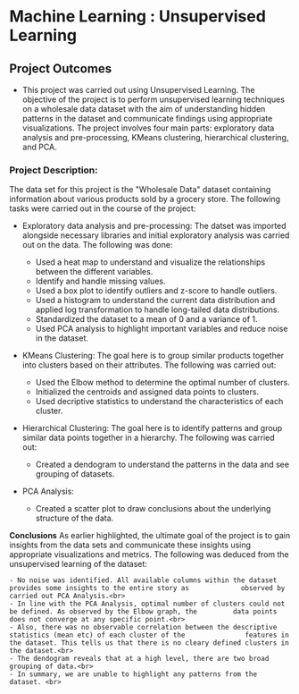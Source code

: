 # Machine Learning : Unsupervised Learning

## Project Outcomes
- This project was carried out using Unsupervised Learning. The objective of the project is to perform unsupervised learning techniques on a wholesale data dataset with the aim of understanding hidden patterns in the dataset and communicate findings using appropriate visualizations. The project involves four main parts: exploratory data analysis and pre-processing, KMeans clustering, hierarchical clustering, and PCA.

### Project Description:

The data set for this project is the "Wholesale Data" dataset containing information about various products sold by a grocery store.
The following tasks were carried out in the course of the project:

-	Exploratory data analysis and pre-processing: The datset was imported alongside necessary libraries and initial exploratory analysis was carried out on the data. The following was done:<br>
    - Used a heat map to understand and visualize the relationships between the different variables.<br>
    - Identify and handle missing values.<br>
    - Used a box plot to identify outliers and z-score to handle outliers.<br>
    - Used a histogram to understand the current data distribution and applied log transformation to handle long-tailed data       distributions.<br>
    - Standardized the dataset to a mean of 0 and a variance of 1.<br>
    - Used PCA analysis to highlight important variables and reduce noise in the dataset.<br>
  
-	KMeans Clustering: The goal here is to group similar products together into clusters based on their attributes. The following was carried out:<br>
    - Used the Elbow method to determine the optimal number of clusters.<br>
    - Initialized the centroids and assigned data points to clusters.<br>
    - Used decriptive statistics to understand the characteristics of each cluster.<br>

- Hierarchical Clustering: The goal here is to identify patterns and group similar data points together in a hierarchy. The following was carried out:<br>
    - Created a dendogram to understand the patterns in the data and see grouping of datasets.<br>

- PCA Analysis:<br>
    - Created a scatter plot to draw conclusions about the underlying structure of the data.<br>

**Conclusions**
As earlier highlighted, the ultimate goal of the project is to gain insights from the data sets and communicate these insights using appropriate visualizations and metrics. The following was deduced from the unsupervised learning of the dataset:<br>

    - No noise was identified. All available columns within the dataset provides some insights to the entire story as             observed by carried out PCA Analysis.<br>
    - In line with the PCA Analysis, optimal number of clusters could not be defined. As observed by the Elbow graph, the         data points does not converge at any specific point.<br>
    - Also, there was no observable correlation between the descriptive statistics (mean etc) of each cluster of the               features in the dataset. This tells us that there is no cleary defined clusters in the dataset.<br>
    - The dendogram reveals that at a high level, there are two broad grouping of data.<br>
    - In summary, we are unable to highlight any patterns from the dataset. <br>
